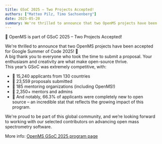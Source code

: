 ```yaml
---
title: GSoC 2025 – Two Projects Accepted!
authors: ["Matteo Pilz, Timo Sachsenberg"]
date: 2025-05-20
summary: We're thrilled to announce that two OpenMS projects have been accepted for Google Summer of Code 2025! 🚀
---
```


🎉 OpenMS is part of GSoC 2025 – Two Projects Accepted!

We're thrilled to announce that two OpenMS projects have been accepted for Google Summer of Code 2025! 🚀 <br>
A big thank you to everyone who took the time to submit a proposal. Your enthusiasm and creativity are what make open-source thrive. <br>
This year’s GSoC was extremely competitive, with:
- 📌 15,240 applicants from 130 countries
- 📌 23,559 proposals submitted
- 📌 185 mentoring organizations (including OpenMS!)
- 📌 2,350+ mentors and admins
- 📌 And notably, 66.3% of applicants were completely new to open source – an incredible stat that reflects the growing impact of this program.

We're proud to be part of this global community, and we’re looking forward to working with our selected contributors on advancing open mass spectrometry software.

More info: [OpenMS GSoC 2025 program page](https://summerofcode.withgoogle.com/programs/2025/organizations/openms)
